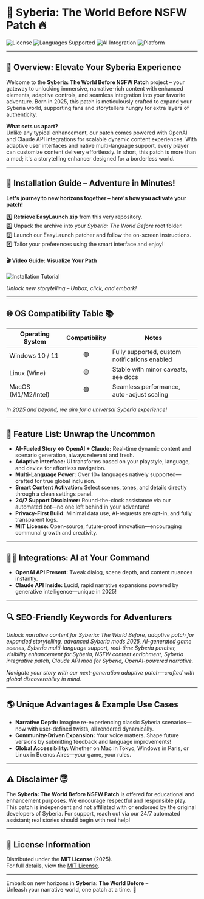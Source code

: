 # 🧩 Syberia: The World Before NSFW Patch 🔥

![License](https://img.shields.io/badge/license-MIT-blue.svg)
![Languages Supported](https://img.shields.io/badge/languages-10%2B-brightgreen)
![AI Integration](https://img.shields.io/badge/API-OpenAI%20&%20Claude-yellow)
![Platform](https://img.shields.io/badge/platform-Windows%2C%20Linux%2C%20MacOS-purple)

---

## 🤩 Overview: Elevate Your Syberia Experience

Welcome to the **Syberia: The World Before NSFW Patch** project – your gateway to unlocking immersive, narrative-rich content with enhanced elements, adaptive controls, and seamless integration into your favorite adventure. Born in 2025, this patch is meticulously crafted to expand your Syberia world, supporting fans and storytellers hungry for extra layers of authenticity.

**What sets us apart?**  
Unlike any typical enhancement, our patch comes powered with OpenAI and Claude API integrations for scalable dynamic content experiences. With adaptive user interfaces and native multi-language support, every player can customize content delivery effortlessly. In short, this patch is more than a mod; it's a storytelling enhancer designed for a borderless world.

---

## 🚀 Installation Guide – Adventure in Minutes!

**Let's journey to new horizons together – here's how you activate your patch!**

1️⃣ **Retrieve EasyLaunch.zip** from this very repository.  
2️⃣ Unpack the archive into your *Syberia: The World Before* root folder.  
3️⃣ Launch our EasyLaunch patcher and follow the on-screen instructions.  
4️⃣ Tailor your preferences using the smart interface and enjoy!

#### 🎬 Video Guide: Visualize Your Path
![Installation Tutorial](https://i.imgur.com/czbn975.gif)

*Unlock new storytelling – Unbox, click, and embark!*

---

## 🌐 OS Compatibility Table 📚

| Operating System   | Compatibility | Notes                                         |
|--------------------|:-------------:|-----------------------------------------------|
| Windows 10 / 11    |      🟢       | Fully supported, custom notifications enabled |
| Linux (Wine)       |      🟡       | Stable with minor caveats, see docs           |
| MacOS (M1/M2/Intel)|      🟢       | Seamless performance, auto-adjust scaling     |

*In 2025 and beyond, we aim for a universal Syberia experience!*

---

## 🦾 Feature List: Unwrap the Uncommon

- **AI-Fueled Story ⇔ OpenAI + Claude:** Real-time dynamic content and scenario generation, always relevant and fresh.
- **Adaptive Interface:** UI transforms based on your playstyle, language, and device for effortless navigation.
- **Multi-Language Power:** Over 10+ languages natively supported—crafted for true global inclusion.
- **Smart Content Activation:** Select scenes, tones, and details directly through a clean settings panel.
- **24/7 Support Disclaimer:** Round-the-clock assistance via our automated bot—no one left behind in your adventure!
- **Privacy-First Build:** Minimal data use, AI-requests are opt-in, and fully transparent logs.
- **MIT License:** Open-source, future-proof innovation—encouraging communal growth and creativity.

---

## 🧑‍💻 Integrations: AI at Your Command

- **OpenAI API Present:** Tweak dialog, scene depth, and content nuances instantly.
- **Claude API Inside:** Lucid, rapid narrative expansions powered by generative intelligence—unique in 2025!

---

## 🔍 SEO-Friendly Keywords for Adventurers

*Unlock narrative content for Syberia: The World Before, adaptive patch for expanded storytelling, advanced Syberia mods 2025, AI-generated game scenes, Syberia multi-language support, real-time Syberia patcher, visibility enhancement for Syberia, NSFW content enrichment, Syberia integrative patch, Claude API mod for Syberia, OpenAI-powered narrative.*

*Navigate your story with our next-generation adaptive patch—crafted with global discoverability in mind.*

---

## 🌎 Unique Advantages & Example Use Cases

- **Narrative Depth:** Imagine re-experiencing classic Syberia scenarios—now with user-defined twists, all rendered dynamically.
- **Community-Driven Expansion:** Your voice matters. Shape future versions by submitting feedback and language improvements!
- **Global Accessibility:** Whether on Mac in Tokyo, Windows in Paris, or Linux in Buenos Aires—your game, your rules.

---

## ⚠️ Disclaimer 😇

The **Syberia: The World Before NSFW Patch** is offered for educational and enhancement purposes. We encourage respectful and responsible play. This patch is independent and not affiliated with or endorsed by the original developers of Syberia. For support, reach out via our 24/7 automated assistant; real stories should begin with real help!

---

## 📜 License Information

Distributed under the **MIT License** (2025).  
For full details, view the [MIT License](https://opensource.org/licenses/MIT).

---

Embark on new horizons in **Syberia: The World Before** –  
Unleash your narrative world, one patch at a time. 🌠